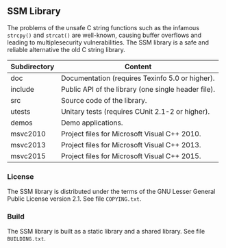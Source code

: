 ## SSM Library

The problems of the unsafe C string functions such as the infamous
`strcpy()` and `strcat()` are well-known, causing buffer overflows
and leading to multiplesecurity vulnerabilities. The SSM library is
a safe and reliable alternative the old C string library.

| Subdirectory | Content |
| ------------ | ------- |
| doc          | Documentation (requires Texinfo 5.0 or higher). |
| include      | Public API of the library (one single header file). |
| src          | Source code of the library. |
| utests       | Unitary tests (requires CUnit 2.1-2 or higher). |
| demos        | Demo applications. |
| msvc2010     | Project files for Microsoft Visual C++ 2010. |
| msvc2013     | Project files for Microsoft Visual C++ 2013. |
| msvc2015     | Project files for Microsoft Visual C++ 2015. |

### License

The SSM library is distributed under the terms of the GNU Lesser General
Public License version 2.1. See file `COPYING.txt`.

### Build

The SSM library is built as a static library and a shared library.
See file `BUILDING.txt`.
